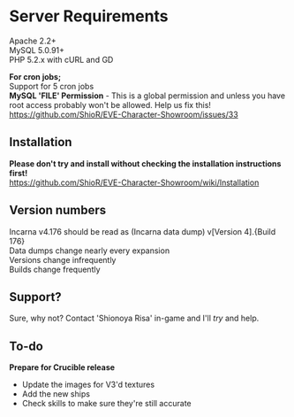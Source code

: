 Server Requirements
===================
Apache 2.2+   
MySQL 5.0.91+   
PHP 5.2.x with cURL and GD    
     
**For cron jobs;**      
Support for 5 cron jobs    
**MySQL 'FILE' Permission** - This is a global permission and unless you have root access probably won't be allowed. Help us fix this! https://github.com/ShioR/EVE-Character-Showroom/issues/33     
         
Installation
------------
**Please don't try and install without checking the installation instructions first!**     
https://github.com/ShioR/EVE-Character-Showroom/wiki/Installation     

Version numbers
---------------
Incarna v4.176 should be read as (Incarna data dump) v[Version 4].{Build 176}     
Data dumps change nearly every expansion     
Versions change infrequently    
Builds change frequently    
        
Support?
-------
Sure, why not? Contact 'Shionoya Risa' in-game and I'll _try_ and help.

To-do
-----
**Prepare for Crucible release**
+ Update the images for V3'd textures
+ Add the new ships
+ Check skills to make sure they're still accurate